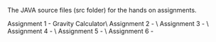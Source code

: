 The JAVA source files (src folder) for the hands on assignments.

Assignment 1 - Gravity Calculator\\
Assignment 2 - \\
Assignment 3 - \\
Assignment 4 - \\
Assignment 5 - \\
Assignment 6 - 

